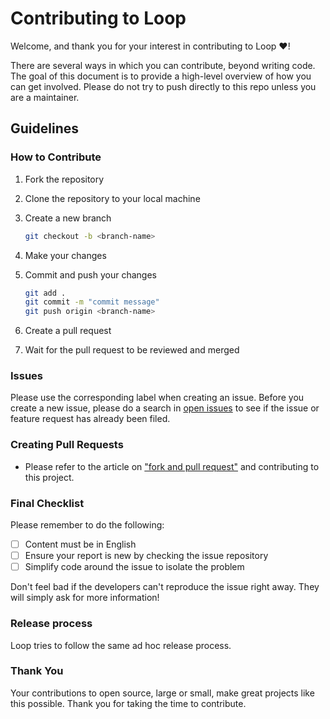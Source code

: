 # Contributing to Loop

Welcome, and thank you for your interest in contributing to Loop ❤️!

There are several ways in which you can contribute, beyond writing code. The goal of this document is to provide a high-level overview of how you can get involved.
Please do not try to push directly to this repo unless you are a maintainer.

## Guidelines
### How to Contribute

1. Fork the repository
2. Clone the repository to your local machine
3. Create a new branch

    ```bash
    git checkout -b <branch-name>
    ```

4. Make your changes
5. Commit and push your changes

    ```bash
    git add .
    git commit -m "commit message"
    git push origin <branch-name>
    ```

6. Create a pull request
7. Wait for the pull request to be reviewed and merged

### Issues

Please use the corresponding label when creating an issue.
Before you create a new issue, please do a search in [open issues](https://github.com/thesushilsharma/Loop/issues) to see if the issue or feature request has already been filed.

### Creating Pull Requests

* Please refer to the article on ["fork and pull request"](https://docs.github.com/en/get-started/quickstart/contributing-to-projects) and contributing to this project.

### Final Checklist

Please remember to do the following:

* [ ] Content must be in English
* [ ] Ensure your report is new by checking the issue repository
* [ ] Simplify code around the issue to isolate the problem

Don't feel bad if the developers can't reproduce the issue right away. They will simply ask for more information!

### Release process

Loop tries to follow the same ad hoc release process.

### Thank You

Your contributions to open source, large or small, make great projects like this possible. Thank you for taking the time to contribute.